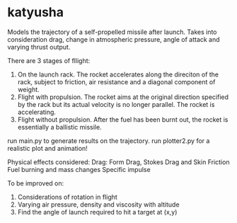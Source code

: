 # katyusha
Models the trajectory of a self-propelled missile after launch. Takes into consideration drag, change in atmospheric pressure, angle of attack and varying thrust output. 

There are 3 stages of fllight:
1. On the launch rack. The rocket accelerates along the direciton of the rack, subject to friction, air resistance and a diagonal component of weight.
2. Flight with propulsion. The rocket aims at the original direction specified by the rack but its actual velocity is no longer parallel. The rocket is accelerating.
3. Flight without propulsion. After the fuel has been burnt out, the rocket is essentially a ballistic missile.

run main.py to generate results on the trajectory.
run plotter2.py for a realistic plot and animation!

Physical effects considered:
Drag: Form Drag, Stokes Drag and Skin Friction
Fuel burning and mass changes
Specific impulse

To be improved on:
1. Considerations of rotation in flight
2. Varying air pressure, density and viscosity with altitude
3. Find the angle of launch required to hit a target at (x,y)
